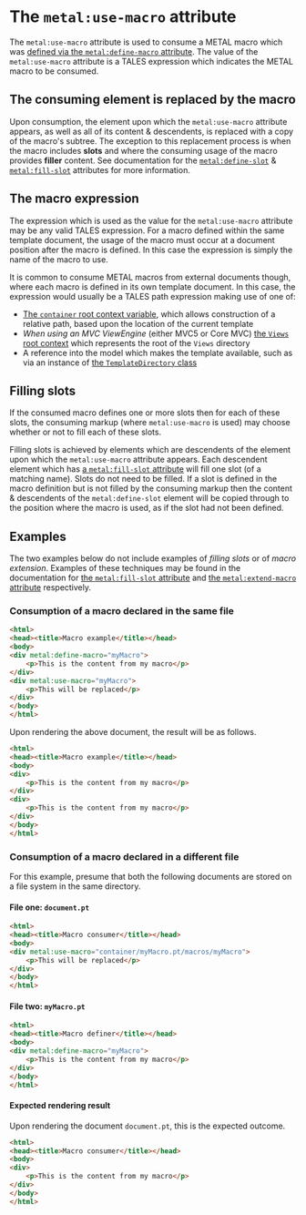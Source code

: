 # The `metal:use-macro` attribute

The `metal:use-macro` attribute is used to consume a METAL macro which was [defined via the `metal:define-macro` attribute].
The value of the `metal:use-macro` attribute is a TALES expression which indicates the METAL macro to be consumed.

[defined via the `metal:define-macro` attribute]: DefineMacro.md

## The consuming element is replaced by the macro

Upon consumption, the element upon which the `metal:use-macro` attribute appears, as well as all of its content & descendents, is replaced with a copy of the macro's subtree.
The exception to this replacement process is when the macro includes **slots** and where the consuming usage of the macro provides **filler** content.
See documentation for the [`metal:define-slot`] & [`metal:fill-slot`] attributes for more information.

[`metal:define-slot`]: DefineSlot.md
[`metal:fill-slot`]: FillSlot.md

## The macro expression

The expression which is used as the value for the `metal:use-macro` attribute may be any valid TALES expression.
For a macro defined within the same template document, the usage of the macro must occur at a document position after the macro is defined.
In this case the expression is simply the name of the macro to use.

It is common to consume METAL macros from external documents though, where each macro is defined in its own template document.
In this case, the expression would usually be a TALES path expression making use of one of:

* [The `container` root context variable], which allows construction of a relative path, based upon the location of the current template
* _When using an MVC ViewEngine_ (either MVC5 or Core MVC) [the `Views` root context] which represents the root of the `Views` directory
* A reference into the model which makes the template available, such as via an instance of [the `TemplateDirectory` class]

[The `container` root context variable]: ../Tales/GlobalContexts.md#container
[the `Views` root context]: ../../ViewEngines.md#added-tales-contextsvariables-for-mvc
[the `TemplateDirectory` class]: xref:ZptSharp.TemplateDirectory

## Filling slots

If the consumed macro defines one or more slots then for each of these slots, the consuming markup (where `metal:use-macro` is used) may choose whether or not to fill each of these slots.

Filling slots is achieved by elements which are descendents of the element upon which the `metal:use-macro` attribute appears.
Each descendent element which has [a `metal:fill-slot` attribute] will fill one slot (of a matching name).
Slots do not need to be filled.  If a slot is defined in the macro definition but is not filled by the consuming markup then the content & descendents of the `metal:define-slot` element will be copied through to the position where the macro is used, as if the slot had not been defined.

[a `metal:fill-slot` attribute]: FillSlot.md

## Examples

The two examples below do not include examples of _filling slots_ or of _macro extension_.
Examples of these techniques may be found in the documentation for [the `metal:fill-slot` attribute] and [the `metal:extend-macro` attribute] respectively.

[the `metal:fill-slot` attribute]: FillSlot.md
[the `metal:extend-macro` attribute]: ExtendMacro.md

### Consumption of a macro declared in the same file

```html
<html>
<head><title>Macro example</title></head>
<body>
<div metal:define-macro="myMacro">
    <p>This is the content from my macro</p>
</div>
<div metal:use-macro="myMacro">
    <p>This will be replaced</p>
</div>
</body>
</html>
```

Upon rendering the above document, the result will be as follows.

```html
<html>
<head><title>Macro example</title></head>
<body>
<div>
    <p>This is the content from my macro</p>
</div>
<div>
    <p>This is the content from my macro</p>
</div>
</body>
</html>
```

### Consumption of a macro declared in a different file

For this example, presume that both the following documents are stored on a file system in the same directory.

#### File one: **`document.pt`**

```html
<html>
<head><title>Macro consumer</title></head>
<body>
<div metal:use-macro="container/myMacro.pt/macros/myMacro">
    <p>This will be replaced</p>
</div>
</body>
</html>
```

#### File two: **`myMacro.pt`**

```html
<html>
<head><title>Macro definer</title></head>
<body>
<div metal:define-macro="myMacro">
    <p>This is the content from my macro</p>
</div>
</body>
</html>
```

#### Expected rendering result

Upon rendering the document `document.pt`, this is the expected outcome.

```html
<html>
<head><title>Macro consumer</title></head>
<body>
<div>
    <p>This is the content from my macro</p>
</div>
</body>
</html>
```

